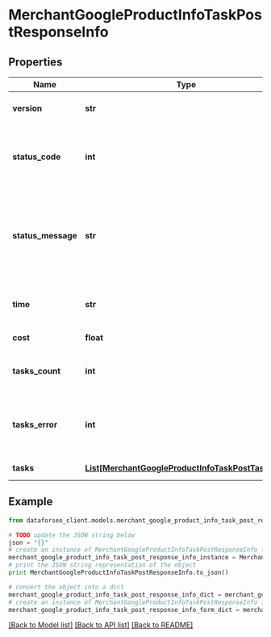 # MerchantGoogleProductInfoTaskPostResponseInfo


## Properties

Name | Type | Description | Notes
------------ | ------------- | ------------- | -------------
**version** | **str** | the current version of the API | [optional] 
**status_code** | **int** | general status code you can find the full list of the response codes here | [optional] 
**status_message** | **str** | general informational message you can find the full list of general informational messages here | [optional] 
**time** | **str** | total execution time, seconds | [optional] 
**cost** | **float** | total tasks cost, USD | [optional] 
**tasks_count** | **int** | the number of tasks in the tasks array | [optional] 
**tasks_error** | **int** | the number of tasks in the tasks array returned with an error | [optional] 
**tasks** | [**List[MerchantGoogleProductInfoTaskPostTaskInfo]**](MerchantGoogleProductInfoTaskPostTaskInfo.md) | array of tasks | [optional] 

## Example

```python
from dataforseo_client.models.merchant_google_product_info_task_post_response_info import MerchantGoogleProductInfoTaskPostResponseInfo

# TODO update the JSON string below
json = "{}"
# create an instance of MerchantGoogleProductInfoTaskPostResponseInfo from a JSON string
merchant_google_product_info_task_post_response_info_instance = MerchantGoogleProductInfoTaskPostResponseInfo.from_json(json)
# print the JSON string representation of the object
print MerchantGoogleProductInfoTaskPostResponseInfo.to_json()

# convert the object into a dict
merchant_google_product_info_task_post_response_info_dict = merchant_google_product_info_task_post_response_info_instance.to_dict()
# create an instance of MerchantGoogleProductInfoTaskPostResponseInfo from a dict
merchant_google_product_info_task_post_response_info_form_dict = merchant_google_product_info_task_post_response_info.from_dict(merchant_google_product_info_task_post_response_info_dict)
```
[[Back to Model list]](../README.md#documentation-for-models) [[Back to API list]](../README.md#documentation-for-api-endpoints) [[Back to README]](../README.md)


